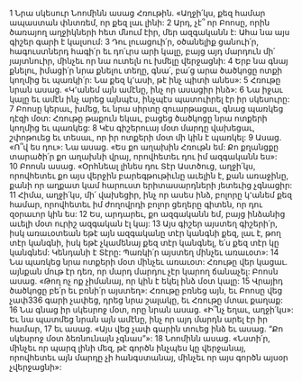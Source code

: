 1 Նրա սկեսուր Նոոմինն ասաց Հռութին. «Աղջի՛կս, քեզ համար ապաստան փնտռեմ, որ քեզ լաւ լինի: 2 Արդ, չէ՞ որ Բոոսը, որին ծառայող աղջիկների հետ մնում էիր, մեր ազգականն է: Ահա նա այս գիշեր գարի է կալսում: 3 Դու լուացուի՛ր, օծանելիք ցանուի՛ր, հագուստներդ հագի՛ր եւ դո՛ւրս արի կալը, բայց այդ մարդուն մի՛ յայտնուիր, մինչեւ որ նա ուտելն ու խմելը վերջացնի: 4 Երբ նա գնայ քնելու, իմացի՛ր նրա քնելու տեղը, գնա՛, բա՛ց արա ծածկոցը ոտքի կողմից եւ պառկի՛ր: Նա քեզ կ՚ասի, թէ ինչ պիտի անես»: 5 Հռութը նրան ասաց. «Կ՚անեմ այն ամէնը, ինչ որ ասացիր ինձ»:
6 Նա իջաւ կալը եւ ամէն ինչ արեց այնպէս, ինչպէս պատուիրել էր իր սկեսուրը: 7 Բոոսը կերաւ, խմեց, եւ նրա սիրտը զուարթացաւ, գնաց պառկեց դէզի մօտ: Հռութը թաքուն եկաւ, բացեց ծածկոցը նրա ոտքերի կողմից եւ պառկեց: 8 Կէս գիշերուայ մօտ մարդը վախեցաւ, շփոթուեց եւ տեսաւ, որ իր ոտքերի մօտ մի կին է պառկել: 9 Ասաց. «Ո՞վ ես դու»: Նա ասաց. «Ես քո աղախին Հռութն եմ: Քո քղանցքը տարածի՛ր քո աղախնի վրայ, որովհետեւ դու իմ ազգականն ես»: 10 Բոոսն ասաց. «Օրհնեալ լինես դու Տէր Աստծուց, աղջի՛կս, որովհետեւ քո այս վերջին բարեգթութիւնը աւելին է, քան առաջինը, քանի որ աղքատ կամ հարուստ երիտասարդների յետեւից չգնացիր: 11 Հիմա, աղջի՛կս, մի՛ վախեցիր, ինչ որ ասես ինձ, բոլորը կ՚անեմ քեզ համար, որովհետեւ իմ ժողովրդի բոլոր ցեղերը գիտեն, որ դու զօրաւոր կին ես: 12 Ես, արդարեւ, քո ազգականն եմ, բայց ինձանից աւելի մօտ ուրիշ ազգական էլ կայ: 13 Այս գիշեր այստեղ գիշերի՛ր, իսկ առաւօտեան եթէ այն ազգականը տէր կանգնի քեզ, լաւ է, թող տէր կանգնի, իսկ եթէ չկամենայ քեզ տէր կանգնել, ե՛ս քեզ տէր կը կանգնեմ: Կենդանի է Տէրը: Պառկի՛ր այստեղ մինչեւ առաւօտ»:
14 Նա պառկեց նրա ոտքերի մօտ մինչեւ առաւօտ: Հռութը վեր կացաւ. այնքան մութ էր դեռ, որ մարդ մարդու չէր կարող ճանաչել: Բոոսն ասաց. «Թող ոչ ոք չիմանայ, որ կին է եկել ինձ մօտ կալը: 15 Վրայիդ ծածկոցը բե՛ր եւ բռնի՛ր այստեղ»: Հռութը բռնեց այն, եւ Բոոսը վեց չափ336 գարի չափեց, դրեց նրա շալակը, եւ Հռութը մտաւ քաղաք: 16 Նա գնաց իր սկեսրոջ մօտ, որը նրան ասաց. «Ի՞նչ եղաւ, աղջի՛կս»: Եւ նա պատմեց նրան այն ամէնը, ինչ որ այդ մարդն արել էր իր համար, 17 եւ ասաց. «Այս վեց չափ գարին տուեց ինձ եւ ասաց. “Քո սկեսրոջ մօտ ձեռնունայն չգնաս”»: 18 Նոոմինն ասաց. «Նստի՛ր, մինչեւ որ պարզ լինի մեզ, թէ գործն ինչպես կը վերջանայ, որովհետեւ այն մարդը չի հանգստանայ, մինչեւ որ այս գործն այսօր չվերջացնի»:
